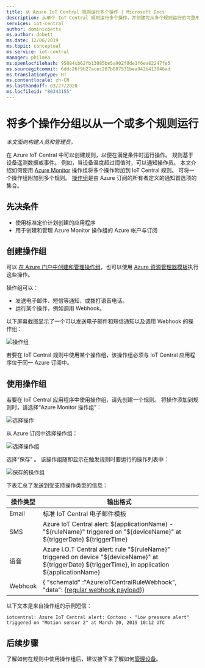 ```yaml
---
title: 从 Azure IoT Central 规则运行多个操作 | Microsoft Docs
description: 从单个 IoT Central 规则运行多个操作，并创建可从多个规则运行的可重用操作组。
services: iot-central
author: dominicbetts
ms.author: dobett
ms.date: 12/06/2019
ms.topic: conceptual
ms.service: iot-central
manager: philmea
ms.openlocfilehash: 95884cb62fb13085be5a902f0de1f6ea82247fe5
ms.sourcegitcommit: 6ddc26f9b27acec207b887531bea942b413046ad
ms.translationtype: HT
ms.contentlocale: zh-CN
ms.lasthandoff: 03/27/2020
ms.locfileid: "80343155"
---
```

# <a name="group-multiple-actions-to-run-from-one-or-more-rules"></a>将多个操作分组以从一个或多个规则运行

*本文面向构建人员和管理员。*

在 Azure IoT Central 中可以创建规则，以便在满足条件时运行操作。 规则基于设备遥测数据或事件。 例如，当设备温度超过阈值时，可以通知操作员。 本文介绍如何使用 [Azure Monitor](../../azure-monitor/overview.md) 操作组将多个操作附加到 IoT Central 规则。  可将一个操作组附加到多个规则。 [操作组](../../azure-monitor/platform/action-groups.md)是由 Azure 订阅的所有者定义的通知首选项的集合。

## <a name="prerequisites"></a>先决条件

- 使用标准定价计划创建的应用程序
- 用于创建和管理 Azure Monitor 操作组的 Azure 帐户与订阅

## <a name="create-action-groups"></a>创建操作组

可以 [在 Azure 门户中创建和管理操作组](../../azure-monitor/platform/action-groups.md)，也可以使用 [Azure 资源管理器模板](../../azure-monitor/platform/action-groups-create-resource-manager-template.md)执行这些操作。

操作组可以：

- 发送电子邮件、短信等通知，或拨打语音电话。
- 运行某个操作，例如调用 Webhook。

以下屏幕截图显示了一个可以发送电子邮件和短信通知以及调用 Webhook 的操作组：

![操作组](media/howto-use-action-groups/actiongroup.png)

若要在 IoT Central 规则中使用某个操作组，该操作组必须与 IoT Central 应用程序位于同一 Azure 订阅中。

## <a name="use-an-action-group"></a>使用操作组

若要在 IoT Central 应用程序中使用操作组，请先创建一个规则。 将操作添加到规则时，请选择“Azure Monitor 操作组”： 

![选择操作](media/howto-use-action-groups/chooseaction.png)

从 Azure 订阅中选择操作组：

![选择操作组](media/howto-use-action-groups/chooseactiongroup.png)

选择“保存”  。 该操作组随即显示在触发规则时要运行的操作列表中：

![保存的操作组](media/howto-use-action-groups/savedactiongroup.png)

下表汇总了发送到受支持操作类型的信息：

| 操作类型 | 输出格式 |
| ----------- | -------------- |
| Email       | 标准 IoT Central 电子邮件模板 |
| SMS         | Azure IoT Central alert: ${applicationName} - "${ruleName}" triggered on "${deviceName}" at ${triggerDate} ${triggerTime} |
| 语音       | Azure I.O.T Central alert: rule "${ruleName}" triggered on device "${deviceName}" at ${triggerDate} ${triggerTime}, in application ${applicationName} |
| Webhook     | { "schemaId" :"AzureIoTCentralRuleWebhook", "data": {[regular webhook payload](howto-create-webhooks.md#payload)}} |

以下文本是来自操作组的示例短信：

`iotcentral: Azure IoT Central alert: Contoso - "Low pressure alert" triggered on "Motion sensor 2" at March 20, 2019 10:12 UTC`

## <a name="next-steps"></a>后续步骤

了解如何在规则中使用操作组后，建议接下来了解如何[管理设备](howto-manage-devices.md)。
